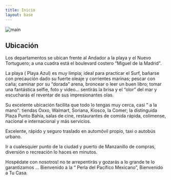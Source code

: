 ```yaml
---
title: Inicio
layout: base
---
```


![main](/assets/images/principal.jpeg)
## Ubicación

Los departamentos se ubican frente al Andador a la playa y el Nuevo Tortuguero; a una cuadra está el boulevard costero “Miguel de la Madrid".
  
La playa ( Playa Azul) es muy limpia;  ideal para practicar el Surf, bañarse con precaución dado su fuerte oleaje y corrientes marinas; pescar con caña; caminar por su “dorada” arena, broncear o leer un buen libro; tomar una fantástica selfie, foto y video... sentirás la brisa y el “olor” del mar y escucharás el reventar de sus impresionantes olas.  
  
Su excelente ubicación facilita que todo lo tengas muy cerca, casi " a la mano": tiendas Oxxo, Walmart, Soriana, Kiosco, la Comer; la distinguida Plaza Punto Bahía, salas de cine, restaurantes de comida rápida, colimense, nacional e internacional y más servicios.  
  
Excelente, rápido y seguro traslado en automóvil propio, taxi o autobús urbano.  
  
Ir a cualesquier punto de la ciudad y puerto de Manzanillo de compras, diversión o recreación lo haces en minutos.  
  
Hospédate con nosotros! no te arrepentirás y gozarás a lo grande te lo garantizamos ... Bienvenido a la “ Perla del Pacífico Mexicano”, Bienvenido a Tu Casa.  


